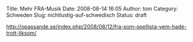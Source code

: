 Title: Mehr FRA-Musik
Date: 2008-08-14 16:05
Author: tom
Category: Schweden
Slug: nichtlustig-auf-schwedisch
Status: draft

http://opassande.se/index.php/2008/08/12/fra-som-spellista-vem-hade-trott-liksom/

